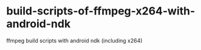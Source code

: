 # build-scripts-of-ffmpeg-x264-with-android-ndk
ffmpeg build scripts with android ndk (including x264)
